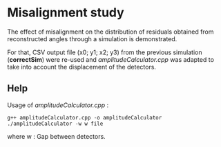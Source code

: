 # Misalignment study

The effect of misalignment on the distribution of residuals obtained from reconstructed angles through a simulation is demonstrated.

For that, CSV output file (x0; y1; x2; y3) from the previous simulation (**correctSim**) were re-used and *amplitudeCalculator.cpp* was adapted to take into account the displacement of the detectors.

## Help 
 
 Usage of *amplitudeCalculator.cpp* :
 
 ```
 g++ amplitudeCalculator.cpp -o amplitudeCalculator
 ./amplitudeCalculator -w w file 
 ```
 
where  w : Gap between detectors.

